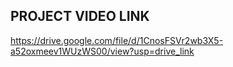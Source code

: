 ## PROJECT VIDEO LINK

https://drive.google.com/file/d/1CnosFSVr2wb3X5-a52oxmeev1WUzWS00/view?usp=drive_link
